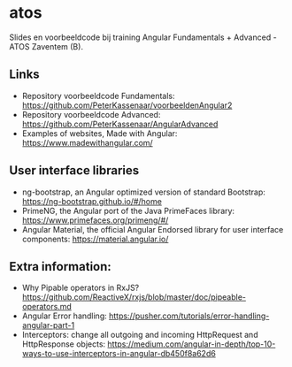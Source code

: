 # atos
Slides en voorbeeldcode bij training Angular Fundamentals + Advanced - ATOS Zaventem (B).

## Links
- Repository voorbeeldcode Fundamentals: https://github.com/PeterKassenaar/voorbeeldenAngular2
- Repository voorbeeldcode Advanced: https://github.com/PeterKassenaar/AngularAdvanced
- Examples of websites, Made with Angular: https://www.madewithangular.com/

## User interface libraries
- ng-bootstrap, an Angular optimized version of standard Bootstrap: https://ng-bootstrap.github.io/#/home
- PrimeNG, the Angular port of the Java PrimeFaces library: https://www.primefaces.org/primeng/#/
- Angular Material, the official Angular Endorsed library for user interface components: https://material.angular.io/

## Extra information:
- Why Pipable operators in RxJS? https://github.com/ReactiveX/rxjs/blob/master/doc/pipeable-operators.md
- Angular Error handling: https://pusher.com/tutorials/error-handling-angular-part-1
- Interceptors: change all outgoing and incoming HttpRequest and HttpResponse objects: https://medium.com/angular-in-depth/top-10-ways-to-use-interceptors-in-angular-db450f8a62d6


 
